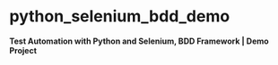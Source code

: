 # python_selenium_bdd_demo
**Test Automation with Python and Selenium, BDD Framework | Demo Project**

